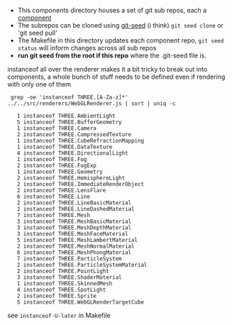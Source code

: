 * This components directory houses a set of git sub repos, each a [component](https://github.com/component/component)
* The subrepos can be cloned using [git-seed](https://github.com/nomilous/git-seed) (i think) `git seed clone` or 'git seed pull'
* The Makefile in this directory updates each component repo, `git seed status` will inform changes across all sub repos
* **run git seed from the root if this repo** where the .git-seed file is. 


instanceof all over the renderer makes it a bit tricky to break out into components, a whole bunch of stuff needs to be defined even if rendering with only one of them

```
 grep -oe 'instanceof THREE.[A-Za-z]*' ../../src/renderers/WebGLRenderer.js | sort | uniq -c

   1 instanceof THREE.AmbientLight
   5 instanceof THREE.BufferGeometry
   1 instanceof THREE.Camera
   2 instanceof THREE.CompressedTexture
   1 instanceof THREE.CubeRefractionMapping
   1 instanceof THREE.DataTexture
   4 instanceof THREE.DirectionalLight
   1 instanceof THREE.Fog
   2 instanceof THREE.FogExp
   1 instanceof THREE.Geometry
   2 instanceof THREE.HemisphereLight
   2 instanceof THREE.ImmediateRenderObject
   2 instanceof THREE.LensFlare
   6 instanceof THREE.Line
   2 instanceof THREE.LineBasicMaterial
   2 instanceof THREE.LineDashedMaterial
   7 instanceof THREE.Mesh
   3 instanceof THREE.MeshBasicMaterial
   3 instanceof THREE.MeshDepthMaterial
   3 instanceof THREE.MeshFaceMaterial
   5 instanceof THREE.MeshLambertMaterial
   2 instanceof THREE.MeshNormalMaterial
   6 instanceof THREE.MeshPhongMaterial
   7 instanceof THREE.ParticleSystem
   2 instanceof THREE.ParticleSystemMaterial
   2 instanceof THREE.PointLight
   3 instanceof THREE.ShaderMaterial
   1 instanceof THREE.SkinnedMesh
   4 instanceof THREE.SpotLight
   2 instanceof THREE.Sprite
   5 instanceof THREE.WebGLRenderTargetCube

```

see `instanceof-U-later` in Makefile

